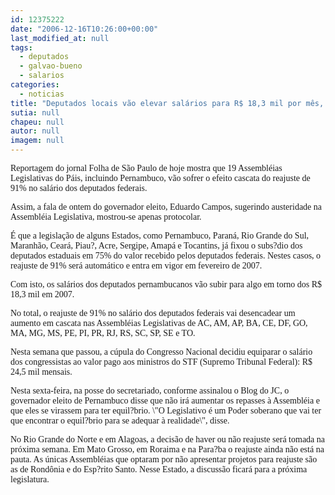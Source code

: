```yaml
---
id: 12375222
date: "2006-12-16T10:26:00+00:00"
last_modified_at: null
tags:
  - deputados
  - galvao-bueno
  - salarios
categories:
  - noticias
title: "Deputados locais vão elevar salários para R$ 18,3 mil por mês, a partir de fevereiro de 2007"
sutia: null
chapeu: null
autor: null
imagem: null
---
```

<p><P><FONT face=Verdana>Reportagem do jornal Folha de São Paulo de hoje mostra que 19 Assembléias Legislativas do Páis, incluindo Pernambuco, vão sofrer o efeito cascata do reajuste de 91% no salário dos deputados federais.</FONT></P></p>
<p><P><FONT face=Verdana>Assim, a fala de ontem do governador eleito, Eduardo Campos, sugerindo austeridade na Assembléia Legislativa, mostrou-se apenas protocolar.</FONT></P></p>
<p><P><FONT face=Verdana>É que a legislação de alguns Estados, como Pernambuco, Paraná, Rio Grande do Sul, Maranhão, Ceará, Piau?, Acre, Sergipe, Amapá e Tocantins, já fixou o subs?dio dos deputados estaduais em 75% do valor recebido pelos deputados federais. Nestes casos, o reajuste de 91% será automático e entra em vigor em fevereiro de 2007.</FONT></P></p>
<p><P><FONT face=Verdana>Com isto, os salários dos deputados pernambucanos vão subir para algo em torno dos R$ 18,3 mil em 2007.</FONT></P></p>
<p><P><FONT face=Verdana>No total, o reajuste de 91% no salário dos deputados federais vai desencadear um aumento em cascata nas Assembléias Legislativas de AC, AM, AP, BA, CE, DF, GO, MA, MG, MS, PE, PI, PR, RJ, RS, SC, SP, SE e TO.</FONT></P></p>
<p><P><FONT face=Verdana>Nesta semana que passou, a cúpula do Congresso Nacional decidiu equiparar o salário dos congressistas ao valor pago aos ministros do STF (Supremo Tribunal Federal): R$ 24,5 mil mensais.</FONT></P></p>
<p><P><FONT face=Verdana>Nesta sexta-feira, na posse do secretariado, conforme assinalou o Blog do JC, o governador eleito de Pernambuco disse que não irá aumentar os repasses à Assembléia e que eles se virassem para ter equil?brio. \"O Legislativo é um Poder soberano que vai ter que encontrar o equil?brio para se adequar à realidade\", disse.</FONT></P></p>
<p><P><FONT face=Verdana>No Rio Grande do Norte e em Alagoas, a decisão de haver ou não reajuste será tomada na próxima semana. Em Mato Grosso, em Roraima e na Para?ba o reajuste ainda não está na pauta. As únicas Assembléias que optaram por não apresentar projetos para reajuste são as de Rondônia e do Esp?rito Santo. Nesse Estado, a discussão ficará para a próxima legislatura.</FONT></P> </p>
